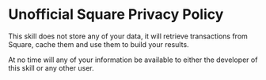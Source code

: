 # Unofficial Square Privacy Policy

This skill does not store any of your data, it will retrieve transactions from Square, cache them and use them to build your results.

At no time will any of your information be available to either the developer of this skill or any other user.
